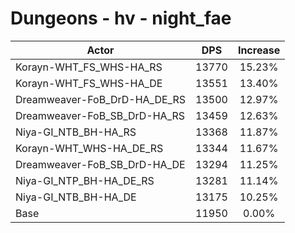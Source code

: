 # Dungeons - hv - night_fae
| Actor | DPS | Increase |
|---|:---:|:---:|
|Korayn-WHT_FS_WHS-HA_RS|13770|15.23%|
|Korayn-WHT_FS_WHS-HA_DE|13551|13.40%|
|Dreamweaver-FoB_DrD-HA_DE_RS|13500|12.97%|
|Dreamweaver-FoB_SB_DrD-HA_RS|13459|12.63%|
|Niya-GI_NTB_BH-HA_RS|13368|11.87%|
|Korayn-WHT_WHS-HA_DE_RS|13344|11.67%|
|Dreamweaver-FoB_SB_DrD-HA_DE|13294|11.25%|
|Niya-GI_NTP_BH-HA_DE_RS|13281|11.14%|
|Niya-GI_NTB_BH-HA_DE|13175|10.25%|
|Base|11950|0.00%|
